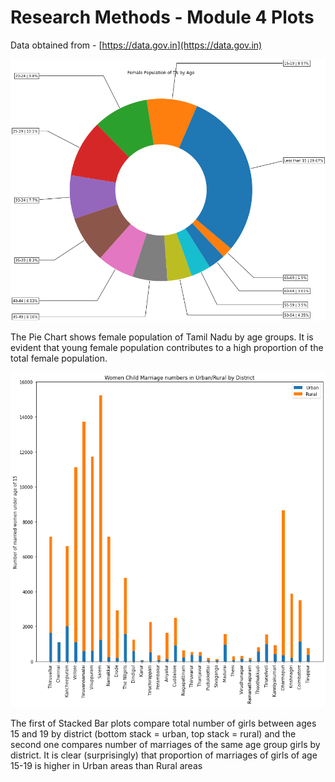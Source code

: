 # Research Methods - Module 4 Plots
Data obtained from - [https://data.gov.in](https://data.gov.in)

![Pie Chart](/Pie_Chart_women_population_by_age.png)

The Pie Chart shows female population of Tamil Nadu by age groups. It is evident that young female population contributes to a high proportion of the total female population.

![Stacked bar plot](/Stacked_bar_plot_child_marriage.png)

The first of Stacked Bar plots compare total number of girls between ages 15 and 19 by district (bottom stack = urban, top stack = rural) and the second one compares number of marriages of the same age group girls by district. It is clear (surprisingly) that proportion of marriages of girls of age 15-19 is higher in Urban areas than Rural areas
